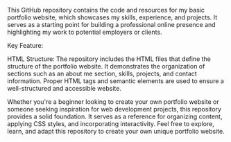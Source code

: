 This GitHub repository contains the code and resources for my basic portfolio website, which showcases my skills, experience, and projects. It serves as a starting point for building a professional online presence and highlighting my work to potential employers or clients.

Key Feature:

HTML Structure: The repository includes the HTML files that define the structure of the portfolio website. It demonstrates the organization of sections such as an about me section, skills, projects, and contact information. Proper HTML tags and semantic elements are used to ensure a well-structured and accessible website.

Whether you're a beginner looking to create your own portfolio website or someone seeking inspiration for web development projects, this repository provides a solid foundation. It serves as a reference for organizing content, applying CSS styles, and incorporating interactivity. Feel free to explore, learn, and adapt this repository to create your own unique portfolio website.
